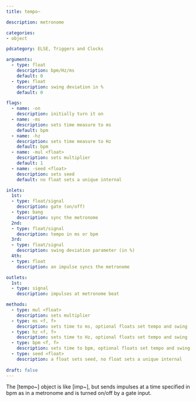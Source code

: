 ```yaml
---
title: tempo~

description: metronome

categories:
- object

pdcategory: ELSE, Triggers and Clocks

arguments:
  - type: float
    description: bpm/Hz/ms
    default: 0
  - type: float
    description: swing deviation in %
    default: 0

flags:
  - name: -on
    description: initially turn it on
  - name: -ms
    description: sets time measure to ms
    default: bpm
  - name: -hz
    description: sets time measure to Hz
    default: bpm
  - name: -mul <float>
    description: sets multiplier
    default: 1
  - name: -seed <float>
    description: sets seed
    default: no float sets a unique internal

inlets:
  1st:
  - type: float/signal
    description: gate (on/off)
  - type: bang
    description: sync the metronome
  2nd:
  - type: float/signal
    description: tempo in ms or bpm
  3rd:
  - type: float/signal
    description: swing deviation parameter (in %)
  4th:
  - type: float
    description: an impulse syncs the metronome

outlets:
  1st:
  - type: signal
    description: impulses at metronome beat

methods:
  - type: mul <float>
    description: sets multiplier
  - type: ms <f, f>
    description: sets time to ms, optional floats set tempo and swing
  - type: hz <f, f>
    description: sets time to Hz, optional floats set tempo and swing
  - type: bpm <f, f>
    description: sets time to bpm, optional floats set tempo and swing
  - type: seed <float>
    description: a float sets seed, no float sets a unique internal
  
draft: false
---
```


The [tempo~] object is like [imp~], but sends impulses at a time specified in bpm as in a metronome and is turned on/off by a gate input.

